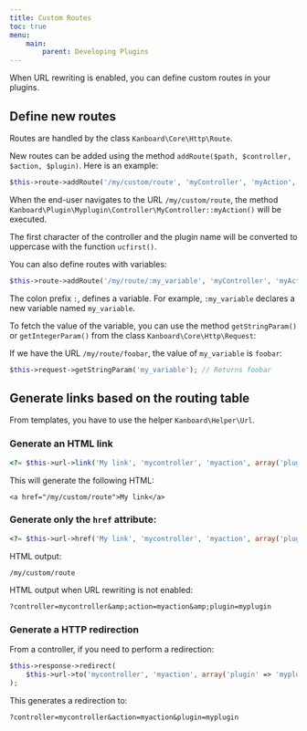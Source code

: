 ```yaml
---
title: Custom Routes
toc: true
menu:
    main:
        parent: Developing Plugins
---
```


When URL rewriting is enabled, you can define custom routes in your plugins.

Define new routes
-----------------

Routes are handled by the class `Kanboard\Core\Http\Route`.

New routes can be added using the method `addRoute($path, $controller, $action, $plugin)`. Here is an example:

```php
$this->route->addRoute('/my/custom/route', 'myController', 'myAction', 'myplugin');
```

When the end-user navigates to the URL `/my/custom/route`, the method `Kanboard\Plugin\Myplugin\Controller\MyController::myAction()` will be executed.

The first character of the controller and the plugin name will be converted to uppercase with the function `ucfirst()`.

You can also define routes with variables:

```php
$this->route->addRoute('/my/route/:my_variable', 'myController', 'myAction', 'myplugin');
```

The colon prefix `:`, defines a variable. For example, `:my_variable` declares a new variable named `my_variable`.

To fetch the value of the variable, you can use the method `getStringParam()` or `getIntegerParam()` from the class `Kanboard\Core\Http\Request`:

If we have the URL `/my/route/foobar`, the value of `my_variable` is `foobar`:

```php
$this->request->getStringParam('my_variable'); // Returns foobar
```

Generate links based on the routing table
-----------------------------------------

From templates, you have to use the helper `Kanboard\Helper\Url`.

### Generate an HTML link

```php
<?= $this->url->link('My link', 'mycontroller', 'myaction', array('plugin' => 'myplugin')) ?>
```

This will generate the following HTML:

```
<a href="/my/custom/route">My link</a>
```

### Generate only the `href` attribute:

```php
<?= $this->url->href('My link', 'mycontroller', 'myaction', array('plugin' => 'myplugin')) ?>
```

HTML output:

```
/my/custom/route
```

HTML output when URL rewriting is not enabled:

```
?controller=mycontroller&amp;action=myaction&amp;plugin=myplugin
```

### Generate a HTTP redirection

From a controller, if you need to perform a redirection:

```php
$this->response->redirect(
    $this->url->to('mycontroller', 'myaction', array('plugin' => 'myplugin'))
);
```

This generates a redirection to:

```
?controller=mycontroller&action=myaction&plugin=myplugin
```
